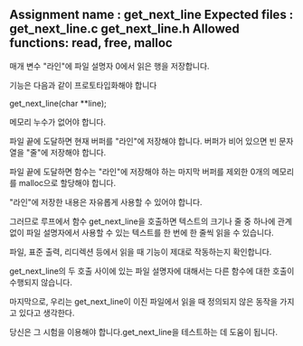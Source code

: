Assignment name  : get_next_line
Expected files   : get_next_line.c get_next_line.h
Allowed functions: read, free, malloc
---

매개 변수 "라인"에 파일 설명자 0에서 읽은 행을 저장합니다.

기능은 다음과 같이 프로토타입화해야 합니다

get_next_line(char **line);

메모리 누수가 없어야 합니다.

파일 끝에 도달하면 현재 버퍼를 "라인"에 저장해야 합니다. 버퍼가 비어 있으면 빈 문자열을 "줄"에 저장해야 합니다.

파일 끝에 도달하면 함수는 "라인"에 저장해야 하는 마지막 버퍼를 제외한 0개의 메모리를 malloc으로 할당해야 합니다.

"라인"에 저장한 내용은 자유롭게 사용할 수 있어야 합니다.

그러므로 루프에서 함수 get_next_line을 호출하면 텍스트의 크기나 줄 중 하나에 관계없이 파일 설명자에서 사용할 수 있는 텍스트를 한 번에 한 줄씩 읽을 수 있습니다.

파일, 표준 출력, 리디렉션 등에서 읽을 때 기능이 제대로 작동하는지 확인합니다.

get_next_line의 두 호출 사이에 있는 파일 설명자에 대해서는 다른 함수에 대한 호출이 수행되지 않습니다.

마지막으로, 우리는 get_next_line이 이진 파일에서 읽을 때 정의되지 않은 동작을 가지고 있다고 생각한다.

당신은 그 시험을 이용해야 합니다.get_next_line을 테스트하는 데 도움이 됩니다.
